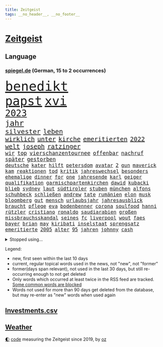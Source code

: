 ```yaml
---
title: Zeitgeist
tags: __no_header__, __no_footer__
---
```


# [Zeitgeist](https://oliz.io/zeitgeist/)

## Language

<h3><a href="https://www.spiegel.de" target="_blank">spiegel.de</a> (German, 15 to 2 occurrences)</h3>
<p style="font-family:monospace">
<span style="font-size:32pt"><a href="news_links.html#benedikt" class="current">benedikt</a></span>
<br>
<span style="font-size:30pt"><a href="news_links.html#papst" class="current">papst</a></span>
<span style="font-size:30pt"><a href="news_links.html#xvi" class="current">xvi</a></span>
<br>
<span style="font-size:22pt"><a href="news_links.html#2023" class="current">2023</a></span>
<br>
<span style="font-size:19pt"><a href="news_links.html#jahr" class="current">jahr</a></span>
<br>
<span style="font-size:16pt"><a href="news_links.html#silvester" class="current">silvester</a></span>
<span style="font-size:16pt"><a href="news_links.html#leben" class="current">leben</a></span>
<br>
<span style="font-size:15pt"><a href="news_links.html#wirklich" class="current">wirklich</a></span>
<span style="font-size:15pt"><a href="news_links.html#unter" class="current">unter</a></span>
<span style="font-size:15pt"><a href="news_links.html#kirche" class="current">kirche</a></span>
<span style="font-size:15pt"><a href="news_links.html#emeritierten" class="new">emeritierten</a></span>
<span style="font-size:15pt"><a href="news_links.html#2022" class="current">2022</a></span>
<span style="font-size:15pt"><a href="news_links.html#welt" class="current">welt</a></span>
<span style="font-size:15pt"><a href="news_links.html#joseph" class="current">joseph</a></span>
<span style="font-size:15pt"><a href="news_links.html#ratzinger" class="current">ratzinger</a></span>
<br>
<span style="font-size:13pt"><a href="news_links.html#wir" class="current">wir</a></span>
<span style="font-size:13pt"><a href="news_links.html#top" class="current">top</a></span>
<span style="font-size:13pt"><a href="news_links.html#vierschanzentournee" class="current">vierschanzentournee</a></span>
<span style="font-size:13pt"><a href="news_links.html#offenbar" class="current">offenbar</a></span>
<span style="font-size:13pt"><a href="news_links.html#nachruf" class="current">nachruf</a></span>
<span style="font-size:13pt"><a href="news_links.html#später" class="current">später</a></span>
<span style="font-size:13pt"><a href="news_links.html#gestorben" class="current">gestorben</a></span>
<br>
<span style="font-size:12pt"><a href="news_links.html#deutsche" class="current">deutsche</a></span>
<span style="font-size:12pt"><a href="news_links.html#kater" class="current">kater</a></span>
<span style="font-size:12pt"><a href="news_links.html#hilft" class="current">hilft</a></span>
<span style="font-size:12pt"><a href="news_links.html#petersdom" class="new">petersdom</a></span>
<span style="font-size:12pt"><a href="news_links.html#avatar" class="current">avatar</a></span>
<span style="font-size:12pt"><a href="news_links.html#2" class="current">2</a></span>
<span style="font-size:12pt"><a href="news_links.html#gun" class="new">gun</a></span>
<span style="font-size:12pt"><a href="news_links.html#maverick" class="new">maverick</a></span>
<span style="font-size:12pt"><a href="news_links.html#kam" class="current">kam</a></span>
<span style="font-size:12pt"><a href="news_links.html#reaktionen" class="current">reaktionen</a></span>
<span style="font-size:12pt"><a href="news_links.html#tod" class="current">tod</a></span>
<span style="font-size:12pt"><a href="news_links.html#kritik" class="current">kritik</a></span>
<span style="font-size:12pt"><a href="news_links.html#jahreswechsel" class="current">jahreswechsel</a></span>
<span style="font-size:12pt"><a href="news_links.html#besonders" class="current">besonders</a></span>
<span style="font-size:12pt"><a href="news_links.html#ehemalige" class="current">ehemalige</a></span>
<span style="font-size:12pt"><a href="news_links.html#dinner" class="current">dinner</a></span>
<span style="font-size:12pt"><a href="news_links.html#for" class="current">for</a></span>
<span style="font-size:12pt"><a href="news_links.html#one" class="current">one</a></span>
<span style="font-size:12pt"><a href="news_links.html#jahresende" class="current">jahresende</a></span>
<span style="font-size:12pt"><a href="news_links.html#karl" class="current">karl</a></span>
<span style="font-size:12pt"><a href="news_links.html#geiger" class="current">geiger</a></span>
<span style="font-size:12pt"><a href="news_links.html#qualifikation" class="current">qualifikation</a></span>
<span style="font-size:12pt"><a href="news_links.html#garmischpartenkirchen" class="current">garmischpartenkirchen</a></span>
<span style="font-size:12pt"><a href="news_links.html#dawid" class="current">dawid</a></span>
<span style="font-size:12pt"><a href="news_links.html#kubacki" class="current">kubacki</a></span>
<span style="font-size:12pt"><a href="news_links.html#blieb" class="current">blieb</a></span>
<span style="font-size:12pt"><a href="news_links.html#sydney" class="current">sydney</a></span>
<span style="font-size:12pt"><a href="news_links.html#laut" class="current">laut</a></span>
<span style="font-size:12pt"><a href="news_links.html#südtiroler" class="new">südtiroler</a></span>
<span style="font-size:12pt"><a href="news_links.html#stuben" class="new">stuben</a></span>
<span style="font-size:12pt"><a href="news_links.html#münchen" class="current">münchen</a></span>
<span style="font-size:12pt"><a href="news_links.html#alfons" class="current">alfons</a></span>
<span style="font-size:12pt"><a href="news_links.html#schuhbeck" class="current">schuhbeck</a></span>
<span style="font-size:12pt"><a href="news_links.html#schließen" class="current">schließen</a></span>
<span style="font-size:12pt"><a href="news_links.html#andrew" class="current">andrew</a></span>
<span style="font-size:12pt"><a href="news_links.html#tate" class="new">tate</a></span>
<span style="font-size:12pt"><a href="news_links.html#rumänien" class="current">rumänien</a></span>
<span style="font-size:12pt"><a href="news_links.html#elon" class="current">elon</a></span>
<span style="font-size:12pt"><a href="news_links.html#musk" class="current">musk</a></span>
<span style="font-size:12pt"><a href="news_links.html#bloomberg" class="new">bloomberg</a></span>
<span style="font-size:12pt"><a href="news_links.html#gut" class="current">gut</a></span>
<span style="font-size:12pt"><a href="news_links.html#mensch" class="current">mensch</a></span>
<span style="font-size:12pt"><a href="news_links.html#urlaubsjahr" class="new">urlaubsjahr</a></span>
<span style="font-size:12pt"><a href="news_links.html#jahresausblick" class="new">jahresausblick</a></span>
<span style="font-size:12pt"><a href="news_links.html#braucht" class="current">braucht</a></span>
<span style="font-size:12pt"><a href="news_links.html#pflege" class="current">pflege</a></span>
<span style="font-size:12pt"><a href="news_links.html#eva" class="current">eva</a></span>
<span style="font-size:12pt"><a href="news_links.html#bodenbenner" class="new">bodenbenner</a></span>
<span style="font-size:12pt"><a href="news_links.html#corona" class="current">corona</a></span>
<span style="font-size:12pt"><a href="news_links.html#soulfood" class="current">soulfood</a></span>
<span style="font-size:12pt"><a href="news_links.html#hanni" class="new">hanni</a></span>
<span style="font-size:12pt"><a href="news_links.html#rützler" class="new">rützler</a></span>
<span style="font-size:12pt"><a href="news_links.html#cristiano" class="current">cristiano</a></span>
<span style="font-size:12pt"><a href="news_links.html#ronaldo" class="current">ronaldo</a></span>
<span style="font-size:12pt"><a href="news_links.html#saudiarabien" class="current">saudiarabien</a></span>
<span style="font-size:12pt"><a href="news_links.html#großen" class="current">großen</a></span>
<span style="font-size:12pt"><a href="news_links.html#missbrauchsskandal" class="current">missbrauchsskandal</a></span>
<span style="font-size:12pt"><a href="news_links.html#seines" class="current">seines</a></span>
<span style="font-size:12pt"><a href="news_links.html#fc" class="current">fc</a></span>
<span style="font-size:12pt"><a href="news_links.html#liverpool" class="current">liverpool</a></span>
<span style="font-size:12pt"><a href="news_links.html#wout" class="current">wout</a></span>
<span style="font-size:12pt"><a href="news_links.html#faes" class="new">faes</a></span>
<span style="font-size:12pt"><a href="news_links.html#bayer" class="current">bayer</a></span>
<span style="font-size:12pt"><a href="news_links.html#brian" class="new">brian</a></span>
<span style="font-size:12pt"><a href="news_links.html#may" class="new">may</a></span>
<span style="font-size:12pt"><a href="news_links.html#kiribati" class="new">kiribati</a></span>
<span style="font-size:12pt"><a href="news_links.html#inselstaat" class="current">inselstaat</a></span>
<span style="font-size:12pt"><a href="news_links.html#sprengsatz" class="current">sprengsatz</a></span>
<span style="font-size:12pt"><a href="news_links.html#emeritierte" class="new">emeritierte</a></span>
<span style="font-size:12pt"><a href="news_links.html#2005" class="new">2005</a></span>
<span style="font-size:12pt"><a href="news_links.html#alter" class="current">alter</a></span>
<span style="font-size:12pt"><a href="news_links.html#95" class="current">95</a></span>
<span style="font-size:12pt"><a href="news_links.html#jahren" class="current">jahren</a></span>
<span style="font-size:12pt"><a href="news_links.html#johnny" class="current">johnny</a></span>
<span style="font-size:12pt"><a href="news_links.html#cash" class="current">cash</a></span>
</p>
<details>
<summary>Stopped using...</summary>
<p class="former" style="font-size:12pt">
flugzeuge(800) geboten(800) lebenslanger(800) usaußenminister(800) kritisch(799) reichen(799) schatten(799) vfl(799) wolfsburg(799) jemand(798) julia(798) verhängte(798) österreichischen(798) bestreitet(797) brief(797) brutale(797) brücke(797) daraufhin(797) empörung(797) freundin(797) lehrer(797) schlimmer(797) vorsitzende(797) außenminister(796) radsport(796) rechtsextremismus(796) spanier(796) verlust(796) vermuten(796) erstaunlich(795) landesregierung(795) menschenrechte(795) messer(795) rand(795) rheinlandpfalz(795) spdpolitiker(795) einzelnen(794) meldete(794) unabhängigkeit(794) verlief(794) entdeckte(793) riesige(793) smith(793) stoßen(793) unterzeichnet(793) verweigern(793) lockdown(792) plädiert(792) red(792) reichte(792) solidarität(792) steigender(792) vertrauen(792) wechseln(792) anschließend(791) argumente(791) bremer(791) dietmar(791) minute(791) stürmer(791) zeichnet(791) aufnehmen(790) august(790) ausnahmen(790) diesel(790) hintergründe(790) konzept(790) kritisierte(790) steuern(790) unbekannten(790) verpassen(790) üben(790) abstimmen(789) jugend(789) kanzleramt(789) opfern(789) priester(789) sports(789) still(789) trennung(789) 27(788) bull(788) einziehen(788) premiere(788) schwester(788) spektakulär(788) streng(788) zusammenhang(788) zverev(788) jagd(787) schwierigkeiten(787) verena(787) amnesty(786) e(786) finanzieren(786) sache(786) super(786) trennt(786) untersuchen(786) zivilisten(786) 42(785) einsetzen(785) reagierten(785) angenommen(784) debakel(784) lernt(784) pflanzen(784) studien(784) forderte(783) impfkampagne(783) see(783) trainiert(783) verein(783) überholt(783) alarmiert(782) beantragt(782) erschweren(782) geschäftsführer(782) song(782) halb(781) hielten(781) sehnsucht(781) tragödie(781) vorstellen(781) echten(779) karte(779) 28(778) auftreten(778) nachgewiesen(778) signalisiert(778) status(778) überleben(778) berät(777) gefangene(777) kooperation(777) nah(777) porsche(777) psychische(777) unterschied(777) bob(776) ministerium(776) 1000(775) analysiert(775) impfen(775) weckt(775) amerikas(774) gefälschte(774) neuauflage(774) ordnung(774) spenden(772) stiegen(772) menschenrechtsverletzungen(771) katholischen(769) freiwillig(768) singapur(768) ökonomen(768) insolvenz(767) pfund(767) gastronomie(766) popstar(766) wirbel(766) entscheidet(765) hafen(765) retter(765) telegram(765) whatsapp(765) einig(764) stürzen(764) ämter(764) enorme(763) kindheit(763) konferenz(763) zeigten(763) kokain(762) atomkraft(761) 2010(759) angeboten(758) vorläufig(757) einkommen(756) gehabt(756) afrikas(755) wiedergewählt(754) entspannt(745) überfordert(743) blinken(737) ungewöhnlichen(735) politischer(727) billiger(723) zustimmen(687) iv(686) geheimen(679) bekannter(671) anfeindungen(666) verlusten(661) carlos(654) kryptowährungen(649) unterschiedliche(620) ermittlungsverfahren(618) rechnung(602) interessen(600) fußballnationalmannschaft(586) afghanischen(584) japanischen(581) notenbank(561) drohende(556) argument(548) darstellung(548) ausbildung(547) wenigsten(540) hollywoodstar(534) novak(534) kündigten(528) zwingen(526) djoković(525) europol(524) erhebung(523) white(523) cup(519) erobert(518) vierter(518) australischen(517) zerstörten(498) wellen(494) analysten(488) sechste(486) niklas(483) erhofft(480) achtzigerjahren(479) bedrohen(474) löscht(470) vorhang(470) gewohnt(469) nouripour(467) omid(467) schürt(464) flüchtende(462) 2025(457) erreichte(455) 12000(451) manuela(449) geladen(446) demo(436) bedrängnis(435) schränkt(434) ferrari(431) kurzer(431) jährlich(429) erwärmung(428) gestiegenen(427) station(426) suizid(421) taiwans(421) shanghai(420) plastikmüll(418) exkanzler(415) gewachsen(415) rosa(414) stau(413) verwerfungen(413) rhein(412) größtem(411) kardashian(408) wirksam(408) feiertag(405) hals(403) siegerin(400) matteo(399) eier(382) lebenslang(380) wirtschaftlich(379) taucht(378) amtsinhaber(377) entsteht(377) kompromiss(374) oskar(374) seltene(374) salman(370) emotional(366) management(366) ministerinnen(366) erwiesen(365) omikronvariante(361) frühe(359) preissteigerungen(356) leitete(355) beamter(354) einfaches(352) hochzeit(352) kanzlers(352) viren(351) oscar(350) rennstall(348) vorbereiten(345) genehmigt(343) audi(342) widersprechen(342) preiserhöhung(341) 2500(337) zweites(337) erledigen(336) dreyer(335) klärt(335) erweitern(334) lebensmittelpreise(334) expremier(333) einbrecher(331) website(329) handwerk(328) protestierenden(328) verweist(324) wagt(324) wiederum(322) krankheiten(319) operation(319) report(317) journalismus(316) überzeugung(315) m(314) bestand(313) experiment(313) lawrow(312) dortmunder(309) seoul(309) zurecht(308) ruhen(306) great(305) kusel(303) usbundesstaaten(303) herum(299) statements(299) verarbeitet(297) jacht(295) samt(295) mohammed(293) entscheidende(292) klares(291) pornos(291) flughafens(290) zurückgewiesen(290) air(288) fortsetzen(288) neunten(283) verbrauchern(282) mangelhaft(279) ölpreis(277) instrumentalisiert(276) ausweiten(274) ausbremsen(272) vereinbaren(272) esch(271) mobil(269) 35jähriger(267) moldau(267) prinzip(267) bombardierung(266) spritpreise(266) gemeint(264) modern(264) abgeschoben(262) ungewiss(261) andrej(259) 55(258) tankrabatt(258) braunschweig(256) getreideexporte(256) zentralrat(256) verfolgung(254) ebnet(251) tankrabatts(251) downsyndrom(249) energieminister(249) schiedsgericht(249) bezeichnen(248) energiekonzerne(248) überlebenden(247) arbeitslosigkeit(246) verweis(245) heike(242) ideologie(242) emtitel(241) spritzen(239) treue(239) österreichischer(238) diplomat(237) großmutter(237) pelosi(237) abgetrieben(232) nordrheinwestfälischen(232) ausbeutung(231) steuersenkung(231) präsidentschaftswahlen(228) guardiola(226) islamist(226) pep(226) umstände(226) schlamm(225) verärgert(223) mischung(220) mysteriösen(219) händeringend(216) trocken(216) herausgekommen(211) momentan(210) ungarische(210) weltverband(210) exuspräsident(209) auszugleichen(207) empfindet(207) anfällig(206) bist(206) diskriminiert(206) dänischen(203) emma(203) f(203) grünenpolitikerin(203) kaiserslautern(203) einflussnahme(202) zunahme(202) fire(200) herrscher(200) zumutung(200) toleranz(198) lidl(197) lebensgefährtin(196) anerkennen(195) ulrich(194) üppigen(194) kovač(193) niko(193) qualifizierte(192) gündoğan(191) erhöhtes(190) oberkörper(190) islamistische(189) jugendlicher(189) teamchef(189) ausgewechselt(188) jungs(188) kandidiert(188) homophobie(187) spacey(187) xinjiang(187) einzigen(186) künstlichen(186) dokument(185) kriegsgefangene(185) trümmer(185) lob(184) edeka(183) eurozone(182) zwillinge(182) erdrutsche(181) identifizieren(181) internationales(180) beinen(179) mané(179) millionenstrafe(179) nationale(179) sadio(179) mittäter(178) vorstellung(178) ruhig(177) tvinterview(177) übergewinnsteuer(177) alzheimer(176) möbel(176) verbreitung(176) dfbteam(174) mob(174) älter(174) polizeibeamte(173) regenbogenfahne(173) geprüft(172) nahrung(172) partnerin(172) rudert(172) unentschieden(172) versionen(172) begeisterung(171) dokumentation(171) gibraltar(171) gleichberechtigung(171) golfstaat(171) schiffen(168) bundeskartellamt(167) cyberattacke(166) demenz(166) großaufgebot(166) quelle(165) zinserhöhungen(164) bemerkenswert(163) hof(163) verdeckt(163) 81(162) soloalbum(162) kilo(161) ataman(160) davis(160) ferda(160) grundlage(160) namens(160) regelungen(160) sehe(160) verteilen(160) behaupten(159) kämpferisch(159) us(159) zusagen(159) kreta(158) banner(156) gefechten(156) kollidiert(156) bemängelt(155) umfang(155) gasverbrauch(154) jubeln(154) oberstes(154) übertreffen(154) erhöhungen(153) überführung(153) fälschung(152) solches(152) são(152) verträge(152) alleinstehende(150) energiesektor(150) prostituierten(150) winterwm(150) musikerin(148) naiv(147) übertrieben(147) vermeintlich(146) aktueller(145) geschlossene(145) antony(144) glücklichen(144) socialmediaplattform(144) eingestürzt(143) verbands(143) arbeitskräfte(142) hartz(142) dankbar(141) kürzungen(141) unabhängigkeitsreferendum(141) aussteigen(140) disziplinarverfahren(140) heizungen(140) tarifvertrag(140) waffensysteme(139) zivile(139) angespannt(138) üppige(138) schriftzug(137) spruch(137) überlastet(136) glänzte(135) fallzahlen(134) gießen(134) leitzins(134) nordsyrien(134) permanent(134) umsetzbar(134) wartezeiten(133) badenbaden(132) fronten(132) jetzigen(132) wegducken(132) flüsse(131) pathos(131) schied(131) denkmal(130) kriegswirtschaft(130) notruf(130) umweltverbände(130) werben(130) widmet(130) abläufe(129) spektakulärer(129) vertrauliche(129) einfrieren(128) regensburg(128) rumäniens(128) solaranlagen(128) virginia(128) 70jährige(127) bürgergelds(127) magnus(127) fußballspieler(126) just(126) studieren(126) fahrlässig(125) gemüter(125) lebenden(125) rbbintendantin(124) trockener(124) überwiegend(124) 1700(123) anhaltenden(123) klassen(123) klimabilanz(123) ortschaft(123) raten(123) tücken(123) geistlichen(122) sigmar(122) arktis(121) disney(121) flow(121) knackt(121) magie(121) marvin(121) schwiegersohn(121) oleksij(120) parteikollegin(120) preisentwicklung(120) e10(119) käfig(119) weiterem(119) bewährungsstrafen(118) oktoberfest(118) schilder(118) traumtor(117) harsche(116) körperlichen(115) okay(115) bezahlte(114) disco(114) prägt(114) reaktor(114) wärmsten(114) intensiver(113) maralago(113) vollendet(112) entkommen(111) kreise(111) vermutungen(111) angepassten(110) ernstfall(110) cop27(108) v(108) bemerkung(107) bundeswehreinsatz(107) niedriger(107) taiwaner(107) zurechtkommen(107) genesis(106) maryam(106) schmuck(106) 440(105) koffern(105) kubas(105) autobiografie(104) begünstigt(104) telekom(104) erreichten(103) kundinnen(103) minimalziel(103) reifen(103) stirn(103) trauma(103) kappen(102) künstlich(102) nationalhymne(102) aktiven(101) zerlegt(101) angler(100) vernichtung(100) überreste(100) cristina(99) exmanager(99) mogadischu(99) sicherung(99) somalias(99) somalische(99) spritztour(98) leeds(97) ortstermin(97) stemmt(97) bizarre(96) krankenwagen(96) moralische(96) roberts(96) schärfste(96) vergangenes(96) durchaus(95) interessierte(95) schwesig(95) tuch(95) zwecke(95) abwasser(94) angriffskriegs(94) pfiffen(94) zutritt(94) kremlnahe(93) lehrermangel(93) umweltfreundlich(93) beweis(91) brennstoffen(91) freigegeben(91) staatsangehörigkeit(91) unbeantwortet(91) 85jährige(90) autovermietung(90) berührt(90) leitung(90) notfallmaßnahmen(90) ungewohnt(90) verschleierung(90) 130000(89) bekanntes(89) geretteten(89) informierte(89) prägende(89) rügt(89) wohngeld(89) achtelfinaleinzug(88) alarmzeichen(88) belgischen(88) gegners(88) heile(88) megawattstunde(88) pandemiemodus(88) raf(87) reißleine(87) stromsparen(87) begrenzte(86) denis(86) fame(86) isolationshaft(86) makejew(86) senioren(86) spendet(86) verwarnung(86) wmtrikot(86) beach(85) beliefern(85) cocacola(85) loszuwerden(85) salihamidžić(85) ölverkäufe(85) 42jährige(84) bürokratischen(84) digitalminister(84) lebenslangen(84) ter(84) kochsalzlösung(83) meeresspiegels(83) onlineshopping(83) salvini(83) sechsjähriger(83) spencer(83) strommarkt(83) 57(82) buckingham(82) erschlichen(82) günstigeren(82) harmonie(82) kinderpornografie(82) notwendigkeit(82) palace(82) u21europameister(82) vormonat(82) bundestagsfraktion(81) durchstehen(81) eingehalten(81) harz(81) rängen(81) allmählich(80) angehalten(80) brisanten(80) konvoi(80) kopfball(80) public(80) telefonbetrüger(80) viewing(80) faul(79) kruse(79) scuderia(79) ansonsten(78) aufruhr(78) außergewöhnliche(78) flussabwärts(78) genauen(78) oregon(78) protestcamp(78) rausgeflogen(78) abzug(77) commerzbank(77) fanmeile(77) generaldebatte(77) kanzleretat(77) maxime(77) quadratkilometer(77) vorgedrungen(77) getränkehersteller(76) hymne(76) quer(76) vernau(76) zerschlägt(76) favoritenrolle(75) verlost(75) ahnden(74) bereichert(74) deckeln(74) deindustrialisierung(74) königreichs(74) liebste(74) mecklenburgvorpommerns(74) morgengrauen(74) sondertribunal(74) sterbehilfe(74) stift(74) führungsfigur(73) knoten(73) konfiszieren(73) nackte(73) tunesien(73) abgeschnittene(72) co₂ausstoß(72) erweist(72) erwerbslose(72) gebeutelten(72) polizeianwärterin(72) sozialreform(72) vergnügen(72) zdfmoderator(72) einschränken(71) kran(71) pentagon(71) verladen(71) hochburg(70) sicherheitsdienst(70) zweifachen(70) anführers(69) freihandel(69) knöchel(69) mikroplastik(69) schöne(69) tshirt(69) pr(68) quoten(68) student(68) 2700(67) anregung(67) beobachtungen(67) danny(67) ethikrat(67) freiem(67) freundschaft(66) gruppensieg(66) lebewesen(66) misserfolg(66) spdmann(66) weihnachtsgeschäft(66) motorrädern(65) polizeigewahrsam(65) reef(65) uneingeschränkt(65) angepeilte(64) doppelpass(64) krywyj(64) louise(64) menschenrechten(64) nachlass(64) pokern(64) raumfahrtbehörde(64) rih(64) schlussphase(64) direktor(63) forscherinnen(63) nasamission(63) sozialistischen(63) testflug(63) zittert(63) zusammengestoßen(63) belege(62) durchschaubar(62) erzeugerpreise(62) gelegen(62) socialmediaprofile(62) spuckt(62) südliche(62) versöhnen(62) bemerkte(61) moderieren(61) nukleararsenal(61) rätselraten(61) stimmungsmache(61) trainingsprogramm(61) wendler(61) hugh(60) kapitänsbinde(60) sparkurs(60) verdirbt(60) intellektuellen(59) schmeckt(59) umgebaut(59) bundestagsabgeordnete(58) ehrliche(58) kofferchaos(58) machtlos(58) marcandré(58) stegen(58) wiebke(58) ye(58) füllkrug(57) rasanter(57) smog(57) lehrkräftemangel(56) sabotage(56) ökonomisch(56) essener(55) lützerath(55) maguire(55) mietpreise(55) mitspielen(55) nationalistischer(55) niclas(55) paläontologen(55) witze(55) csupolitikerin(54) greifbar(54) mietzuschuss(54) mittelalter(54) parlamentariern(54) sichtbaren(54) abgebaggert(53) ausgeführt(53) beitragen(53) haushaltsplan(53) herbstwetter(53) indonesischen(53) knackte(53) schlüsselspieler(53) apotheke(52) ikea(52) radsports(52) rechtsradikalen(52) sixt(52) wohlauf(52) betreuen(51) brockes(51) entfernung(51) gereicht(51) krugernationalpark(51) tausendfach(51) weicht(51) wiesnbesuch(51) aufteilung(50) judenfeindliche(50) mittelstürmer(50) silberbach(50) ubahnstation(50) verspielten(50) zähes(50) brutaler(49) christiane(49) geplantes(49) laster(49) litten(49) raumschiff(49) süle(49) unomenschenrechtsrat(49) benotet(48) einfachere(48) jemanden(48) madeleine(48) mccann(48) sexualstraftaten(48) teuerungsrate(48) opferzahlen(47) rückenwind(47) andrzej(46) aufwand(46) bezogen(46) tierparks(46) heimgesucht(45) keines(45) schläft(45) titelfavorit(45) verschlüsselt(45) youngster(45) neigt(44) wehrten(44) galeria(43) hose(43) karstadt(43) kaufhof(43) laptops(43) reunion(43) tierpfleger(43) urteile(43) weihnachtsmarkt(43) wirtschaftspolitik(43) 105(42) attraktiv(42) eingeplant(42) gelben(42) kerzen(42) polizistenmord(42) spiegeldatenanalyse(42) teheraner(42) verkehrskontrolle(42) verließ(42) boateng(41) erschreckend(41) flutlicht(41) gewehrt(41) jérôme(41) luftangriffe(41) order(41) cduvorsitzenden(40) doping(40) maxim(40) protests(40) weiterkommen(40) beamtenstatus(39) datenschutzbehörde(39) kiste(39) rechtsbruch(39) ricas(39) stromfresser(39) ampelkoalitionäre(38) anpfiff(38) abgelichtet(37) horrorfilm(37) reiht(37) riesiger(37) sicherstellen(37) widersprüche(37) zulassen(37) bahnt(36) besänftigen(36) etfsparplan(36) exfinanzminister(36) forciert(36) gedruckt(36) gwyneth(36) katarconnection(36) wahrt(36) angetreten(35) bq11(35) elektrowende(35) erreichbar(35) fängt(35) kilimandscharo(35) kindesmissbrauchs(35) kleinkindern(35) modehaus(35) steuert(35) tansania(35) offizieller(34) orden(34) unterstützern(34) wmtor(34) dickem(33) grenzüberschreitende(33) aufwendig(32) besiegelt(32) kitaplätze(32) kreativität(32) terrorangriff(32) elfmeterpunkt(31) großhandelspreise(31) hexen(31) revolutioniert(31) tübingen(31) weltrangliste(31) inhalt(30) römischen(30) faesers(29) kirchlichen(29) konsumklima(29) kritisierten(29) spezialeinheiten(29) tiangong(29) usrepräsentantenhaus(29) kolleginnen(28) lgbtpropaganda(28) offensivfußball(28) schlingen(28) thriller(28) übergang(28) überragt(28) figuren(27) heckscheibe(27) lagert(27) niedersächsische(27) unesco(27) herrmann(26) kapitäne(26) protestaktionen(26) speziell(26) verbesserte(26) wmstart(26) erdnähe(25) forum(25) ig(25) metall(25) südkoreanischen(25) unterschieden(25) 275(24) denkwürdigen(24) hüllte(24) kurieren(24) schwert(24) applezulieferers(23) krebsart(23) maßstäbe(23) reichsten(23) rückwirkend(23) vorsitzender(23) wmspielen(23) abtauchen(22) doppeltes(22) jackpot(22) 900000(21) eingestuft(21) entkommt(21) ilkay(21) insolvenzverfahren(21) lästert(21) gegenmittel(20) hindern(20) siemens(20) terrorliste(20) traunstein(20) unangenehme(20) verzichteten(20) achtzigerjahre(19) alscheich(19) einmalzahlung(19) scharm(19) sieges(19) sozialverband(19) unterschriften(19) ausgestrahlt(18) feste(18) hantiert(18) kunstmarkt(18) pflegt(18) shein(18) verdauen(18) vorgeschlagen(18) autoritären(17) begrüßen(17) depp(17) enttäuschenden(17) erfüllung(17) geheimer(17) konfliktregion(17) satiriker(17) schlafforscher(17) twittermitarbeiter(17) anpassungen(16) fußballverband(16) isolieren(16) meisterschaft(16) passant(16) angebliches(15) butter(15) extremsegler(15) finals(15) handballem(15) klimakonferenz(15) rhum(15) roland(15) route(15) schwaches(15) ausgeht(14) dfbkader(14) gewöhnt(14) graben(14) lgbt(14) republikanischen(14) stabile(14) steuergeld(14) sturmgewehr(14) toppings(14) barrier(13) bestellungen(13) brillierte(13) dua(13) handlungen(13) horrende(13) lipa(13) spind(13) sponsor(13) augeraliassime(12) félix(12) rückläufig(12) steigern(12) streifenwagen(12) yeboah(12) zeeb(12) 104(11) australischer(11) emotionaler(11) ließe(11) militärpräsenz(11) prangt(11) schwerpunkt(11) singen(11) verstorbenem(11)
</p>
</details>
<p>Legend:
<ul>
<li><span class="new">new</span>, first seen within the last 10 days</li>
<li><span class="current">current</span>, regular topical words used in the news, not "new", not "former"</li>
<li><span class="former">former(days span relevant)</span>, not used in the last 30 days, but still re-occurring enough to not get deleted</li>
<li>Only words which occurred at least twice in the RSS feed are tracked. <a href="language/filters.py">Some common words are blocked</a></li>
<li>Words not used for more than 90 days get deleted from the database, but may re-enter as "new" words when used again</li>
</ul>
</p>

## [Investments](investments.html)[.csv](investments.csv)

## [Weather](weather.html)

<footer>
<a href="javascript:toggleTheme()" class="nav">🌓</a>
<a href="https://github.com/ooz/zeitgeist">code</a> measuring the Zeitgeist since 2019, by <a href="https://oliz.io">oz</a>
</footer>
